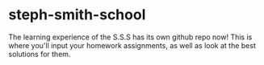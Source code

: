 # steph-smith-school
The learning experience of the S.S.S has its own github repo now! This is where you'll input your homework assignments, as well as look at the best solutions for them.
